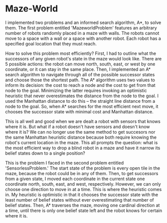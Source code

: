 # Maze-World

I implemented two problems and an informed search algorithm, A*, to solve them. The first problem entitled 'MazeworldProblem' features an arbitrary number of robots randomly placed in a maze with walls. The robots cannot move to a space with a wall or a space with another robot. Each robot has a specified goal location that they must reach.

How to solve this problem most efficiently? First, I had to outline what the successors of any given robot's state in the maze would look like. There are 5 possible actions: the robot can move north, south, east, or west by one coordinate, or it can stay in the same place. Then, I implemented an A* search algorithm to navigate through all of the possible successor states and choose those the shortest path. The A* algorithm uses two values to inform its decision: the cost to reach a node and the cost to get from that node to the goal. Minimizing the latter requires invoking an optimistic heuristic that never overestimates the distance from the node to the goal. I used the Manhattan distance to do this – the straight line distance from a node to the goal. So, when A* searches for the most efficient next move, it chooses the successor state with minimal cost and Manhattan distance.

This is all well and good when we are dealt a robot with sensors that knows where it is. But what if a robot doesn't have sensors and doesn't know where it is? We can no longer use the same method to get succesors nor the same Manhattan heuristic distance because both require knowing the robot's current location in the maze. This all prompts the question: what is the most efficient way to drop a blind robot in a maze and have it narrow its belief states down to a single position?

This is the problem I faced in the second problem entitled 'SensorlessProblem.' The start state of the problem is every open tile in the maze, because the robot could be in any of them. Then, to get successors from a given state, I moved each coordinate in the current state one coordinate north, south, east, and west, respectively. However, we can only choose one direction to move in at a time. This is where the heuristic comes in. My heuristic is optimistic in that it chooses the successor state with the least number of belief states without ever overestimating that number of belief states. Then, A* traverses the maze, moving one cardinal direction at a time, until there is only one belief state left and the robot knows for certain where it is.

